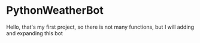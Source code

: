 # PythonWeatherBot

Hello, that's my first project, so there is not many functions, but I will adding and expanding this bot
